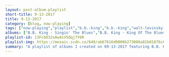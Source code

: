 ```yaml
---
layout: post-album-playlist
short-title: 9-13-2017
title: 9-13-2017
category: [blog, now-playing]
tags: ["now-playing","playlist","b.b.-king","b.b.-king","walt-levinsky,-derek-smith,-howard-alden,-joe-cucuzzo,-lynn-seaton","various-artists","shigeto","shigeto","the-war-on-drugs","queens-of-the-stone-age","dashboard-confessional"]
albums: ["B.B. King - Singin' The Blues","B.B. King - King Of The Blues","Walt Levinsky, Derek Smith, Howard Alden, Joe Cucuzzo, Lynn Seaton - As He Wanted To Be Remembere","Various Artists - Mozart: Oboe Concerto - Oboe Quartet - Sonata","Shigeto - Lineage","Shigeto - No Better Time Than Now","The War On Drugs - A Deeper Understanding","Queens of the Stone Age - Villains","Dashboard Confessional - The Shade of Poison Trees"]
playlist-id: 13FcbO32xAw4sV5Qqj7Y6R
playlist-img: https://mosaic.scdn.co/640/ab67616d0000b273086a81b01876c65cd9207972ab67616d0000b27346589a8897d51422cae4272eab67616d0000b273e012d57357b306e4f50b7697ab67616d0000b273f98d7b5a67963b95172b809d
summary: "A playlist of albums I created on 09-13-2017 featuring B.B. King, B.B. King, Walt Levinsky, Derek Smith, Howard Alden, Joe Cucuzzo, Lynn Seaton, Various Artists, Shigeto, Shigeto, The War On Drugs, Queens of the Stone Age, and Dashboard Confessional"
---
```

